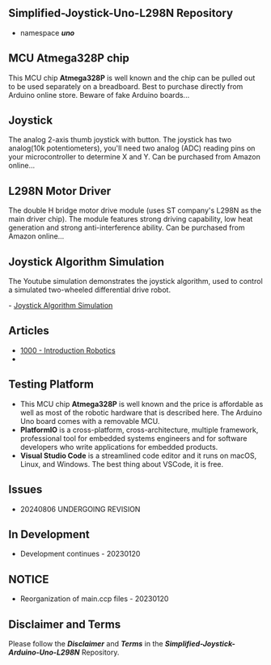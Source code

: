 ## Simplified-Joystick-Uno-L298N Repository
- namespace ***uno***

## MCU Atmega328P chip 
This MCU chip **Atmega328P** is well known and the chip can be pulled out to be used separately on a breadboard. Best to purchase directly from Arduino online store. Beware of fake Arduino boards...

## Joystick 
The analog 2-axis thumb joystick with button. The joystick has two analog(10k potentiometers), you'll need two analog (ADC) reading pins on your microcontroller to determine X and Y. Can be purchased from Amazon online...

## L298N Motor Driver
The double H bridge motor drive module (uses ST company's L298N as the main driver chip). The module features strong driving capability, low heat generation and strong anti-interference ability. Can be purchased from Amazon online...

## Joystick Algorithm Simulation
The Youtube simulation demonstrates the joystick algorithm, used to control a simulated two-wheeled differential drive robot. 

<p align="left";>
- <a href="https://www.youtube.com/watch?v=maIHbdbDBwo&t=2s" target="_blank">Joystick Algorithm Simulation</a>
</p>

## Articles
- [1000 - Introduction Robotics](https://drive.google.com/file/d/1Dmt-Lnc2KMzl4EjL4ihP7fVtk7ZHAiGV)
- 
## Testing Platform
- This MCU chip **Atmega328P** is well known and the price is affordable as well as most of the robotic hardware that is described here. The Arduino Uno board comes with a removable MCU.
- **PlatformIO** is a cross-platform, cross-architecture, multiple framework, professional tool for embedded systems engineers and for software developers who write applications for embedded products. 
- **Visual Studio Code** is a streamlined code editor and it runs on macOS, Linux, and Windows. The best thing about VSCode, it is free.

## Issues
- 20240806 UNDERGOING REVISION 

## In Development
- Development continues - 20230120

## NOTICE
- Reorganization of main.ccp files - 20230120

## Disclaimer and Terms
Please follow the ***Disclaimer*** and ***Terms*** in the ***Simplified-Joystick-Arduino-Uno-L298N*** Repository.
   
